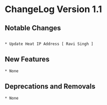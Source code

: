 # ChangeLog Version 1.1

**Notable Changes**
-------------------
```

* Update Heat IP Address [ Ravi Singh ]

```

**New Features**
----------------

```
* None

```

**Deprecations and Removals**
-----------------------------

```
* None

```
